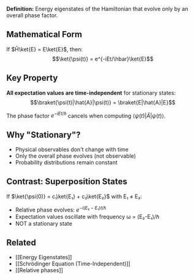 **Definition:** Energy eigenstates of the Hamiltonian that evolve only by an overall phase factor.
## Mathematical Form
If $Ĥ\ket{E} = E\ket{E}$, then:
$$\ket{\psi(t)} = e^{-iEt/\hbar}\ket{E}$$
## Key Property
**All expectation values are time-independent** for stationary states:
$$\braket{\psi(t)|\hat{A}|\psi(t)} = \braket{E|\hat{A}|E}$$

The phase factor $e^{-iEt/ℏ}$ cancels when computing $⟨ψ(t)|Â|ψ(t)⟩$.
## Why "Stationary"?
- Physical observables don't change with time
- Only the overall phase evolves (not observable)
- Probability distributions remain constant
## Contrast: Superposition States
If $\ket{\psi(0)} = c₁\ket{E₁} + c₂\ket{E₂}$ with E₁ ≠ E₂:
- Relative phase evolves: $e^{-i(E₂-E₁)t/ℏ}$
- Expectation values oscillate with frequency ω = (E₂-E₁)/ℏ
- NOT a stationary state
## Related
- [[Energy Eigenstates]]
- [[Schrödinger Equation (Time-Independent)]]
- [[Relative phases]]
